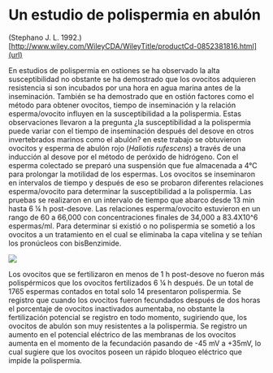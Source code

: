 
# Un estudio de polispermia en abulón
(Stephano J. L. 1992.)[http://www.wiley.com/WileyCDA/WileyTitle/productCd-0852381816.html](url)

En estudios de polispermia en ostiones se ha observado la alta susceptibilidad no obstante se ha demostrado que los ovocitos adquieren resistencia si son incubados por una hora en agua marina antes de la inseminación. También se ha demostrado que en ostión factores como el método para obtener ovocitos, tiempo de inseminación y la relación esperma/ovocito influyen en la susceptibilidad a la polispermia. Estas observaciones llevaron a la pregunta ¿la susceptibilidad a la polispermia puede variar con el tiempo de inseminación después del desove en otros invertebrados marinos como el abulón? en este trabajo se obtuvieron ovocitos y esperma de abulón rojo (*Haliotis rufescens*) a través de una inducción al desove por el método de peróxido de hidrógeno. Con el esperma colectado se preparó una suspensión que fue almacenada a 4°C para prolongar la motilidad de los espermas. Los ovocitos se inseminaron en intervalos de tiempo y después de eso se probaron diferentes relaciones esperma/ovocito para determinar la susceptibilidad a la polispermia. Las pruebas se realizaron en un intervalo de tiempo que abarco desde 13 min hasta 6 ¼ h post-desove. Las relaciones esperma/ovocito estuvieron en un rango de 60 a 66,000 con concentraciones finales de 34,000 a 83.4X10^6 espermas/ml.  Para determinar si existió o no polispermia se sometió a los ovocitos a un tratamiento en el cual se eliminaba la capa vitelina y se teñían los pronúcleos con bisBenzimide.

<img src="http://www.cer.com.gt/images/pronucleolucinda.jpg">



Los ovocitos que se fertilizaron en menos de 1 h post-desove no fueron más polispérmicos que los ovocitos fertilizados 6 ¼ h después. De un total de 1765 espermas contados en total solo 14 presentaron polispermia. Se registro que cuando los ovocitos fueron fecundados después de dos horas el porcentaje de ovocitos inactivados aumentaba, no obstante la fertilización potencial se registro en todo momento, sugiriendo que, los ovocitos de abulón son muy resistentes a la polispermia. Se registro un aumento en el potencial eléctrico de las membranas de los ovocitos aumenta en el momento de la fecundación pasando de -45 mV a +35mV, lo cual sugiere que los ovocitos poseen un rápido bloqueo eléctrico que impide la polispermia.
